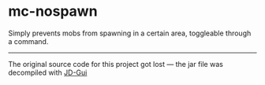 # mc-nospawn

Simply prevents mobs from spawning in a certain area, toggleable through a command.

---

The original source code for this project got lost — the jar file was decompiled with [JD-Gui](https://github.com/java-decompiler/jd-gui)